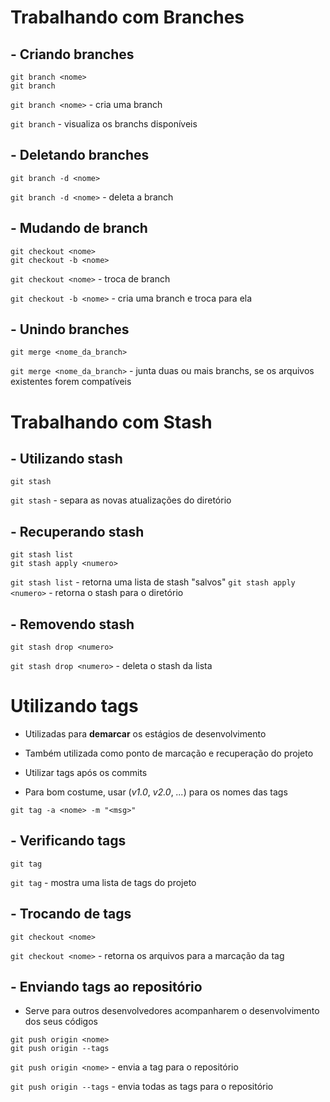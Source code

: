 # Trabalhando com Branches

## - Criando branches 

```git
git branch <nome>
git branch
```

`git branch <nome>` - cria uma branch

`git branch` - visualiza os branchs disponíveis

## - Deletando branches

```git
git branch -d <nome>
```
`git branch -d <nome>` - deleta a branch

## - Mudando de branch

```git
git checkout <nome>
git checkout -b <nome>
```

`git checkout <nome>` - troca de branch

`git checkout -b <nome>` - cria uma branch e troca para ela

## - Unindo branches

```git
git merge <nome_da_branch>
```

`git merge <nome_da_branch>` - junta duas ou mais branchs, se os arquivos existentes forem compatíveis

# Trabalhando com Stash 

## - Utilizando stash

```git
git stash
```

`git stash` - separa as novas atualizações do diretório

## - Recuperando stash

```git
git stash list
git stash apply <numero>
```

`git stash list` - retorna uma lista de stash "salvos"
`git stash apply <numero>` - retorna o stash para o diretório

## - Removendo stash

```git
git stash drop <numero>
```

`git stash drop <numero>` - deleta o stash da lista

# Utilizando tags

* Utilizadas para **demarcar** os estágios de desenvolvimento

* Também utilizada como ponto de marcação e recuperação do projeto

* Utilizar tags após os commits

* Para bom costume, usar (*v1.0*, *v2.0*, *...*) para os nomes das tags

```git
git tag -a <nome> -m "<msg>"
```

## - Verificando tags

```git
git tag 
```

`git tag` - mostra uma lista de tags do projeto

## - Trocando de tags 

```git
git checkout <nome> 
```

`git checkout <nome>` - retorna os arquivos para a marcação da tag

## - Enviando tags ao repositório

* Serve para outros desenvolvedores acompanharem o desenvolvimento dos seus códigos

```git
git push origin <nome>
git push origin --tags
```

`git push origin <nome>` - envia a tag para o repositório

`git push origin --tags` - envia todas as tags para o repositório